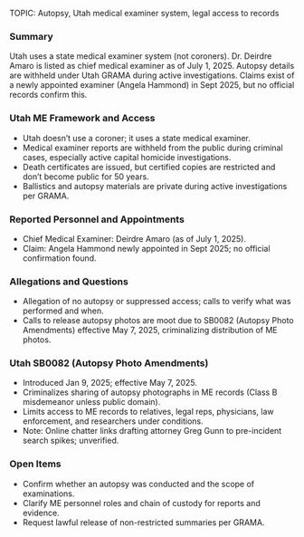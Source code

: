 TOPIC: Autopsy, Utah medical examiner system, legal access to records

### Summary
Utah uses a state medical examiner system (not coroners). Dr. Deirdre Amaro is listed as chief medical examiner as of July 1, 2025. Autopsy details are withheld under Utah GRAMA during active investigations. Claims exist of a newly appointed examiner (Angela Hammond) in Sept 2025, but no official records confirm this.

### Utah ME Framework and Access
- Utah doesn’t use a coroner; it uses a state medical examiner.
- Medical examiner reports are withheld from the public during criminal cases, especially active capital homicide investigations.
- Death certificates are issued, but certified copies are restricted and don’t become public for 50 years.
- Ballistics and autopsy materials are private during active investigations per GRAMA.

### Reported Personnel and Appointments
- Chief Medical Examiner: Deirdre Amaro (as of July 1, 2025).  
- Claim: Angela Hammond newly appointed in Sept 2025; no official confirmation found.  

### Allegations and Questions
- Allegation of no autopsy or suppressed access; calls to verify what was performed and when.
- Calls to release autopsy photos are moot due to SB0082 (Autopsy Photo Amendments) effective May 7, 2025, criminalizing distribution of ME photos.

### Utah SB0082 (Autopsy Photo Amendments)
- Introduced Jan 9, 2025; effective May 7, 2025.  
- Criminalizes sharing of autopsy photographs in ME records (Class B misdemeanor unless public domain).  
- Limits access to ME records to relatives, legal reps, physicians, law enforcement, and researchers under conditions.  
- Note: Online chatter links drafting attorney Greg Gunn to pre-incident search spikes; unverified.

### Open Items
- Confirm whether an autopsy was conducted and the scope of examinations.  
- Clarify ME personnel roles and chain of custody for reports and evidence.  
- Request lawful release of non-restricted summaries per GRAMA.

